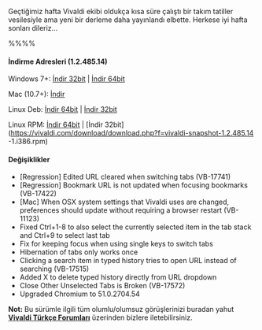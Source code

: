 

Geçtiğimiz hafta Vivaldi ekibi oldukça kısa süre çalıştı bir takım tatiller vesilesiyle ama yeni bir derleme daha yayınlandı elbette. Herkese iyi hafta sonları dileriz...



%%%%

#### İndirme Adresleri (1.2.485.14)

Windows 7+: [İndir 32bit](https://vivaldi.com/download/download.php?f=Vivaldi.1.2.485.14.exe) | [İndir 64bit](https://vivaldi.com/download/download.php?f=Vivaldi.1.2.485.14.x64.exe)

Mac (10.7+): [İndir](https://vivaldi.com/download/download.php?f=Vivaldi.1.2.485.14.dmg)

Linux Deb: [İndir 64bit](https://vivaldi.com/download/download.php?f=vivaldi-snapshot_1.2.485.14-1_amd64.deb) | [İndir 32bit](https://vivaldi.com/download/download.php?f=vivaldi-snapshot_1.2.485.14-1_i386.de)

Linux RPM: [İndir 64bit](https://vivaldi.com/download/download.php?f=vivaldi-snapshot-1.2.485.14-1.x86_64.rpm) | [İndir 32bit](https://vivaldi.com/download/download.php?f=vivaldi-snapshot-1.2.485.14  -1.i386.rpm)


#### Değişiklikler
* [Regression] Edited URL cleared when switching tabs (VB-17741)
* [Regression] Bookmark URL is not updated when focusing bookmarks (VB-17422)
* [Mac] When OSX system settings that Vivaldi uses are changed, preferences should update without requiring a browser restart (VB-11123)
* Fixed Ctrl+1-8 to also select the currently selected item in the tab stack and Ctrl+9 to select last tab
* Fix for keeping focus when using single keys to switch tabs
* Hibernation of tabs only works once
* Clicking a search item in typed history tries to open URL instead of searching (VB-17515)
* Added X to delete typed history directly from URL dropdown
* Close Other Unselected Tabs is Broken (VB-17572)
* Upgraded Chromium to 51.0.2704.54

**Not:** Bu sürümle ilgili tüm olumlu/olumsuz görüşlerinizi buradan yahut **[Vivaldi Türkçe Forumları](https://vivaldi.net/forum/turkish)** üzerinden bizlere iletebilirsiniz.
